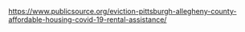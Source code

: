 https://www.publicsource.org/eviction-pittsburgh-allegheny-county-affordable-housing-covid-19-rental-assistance/
